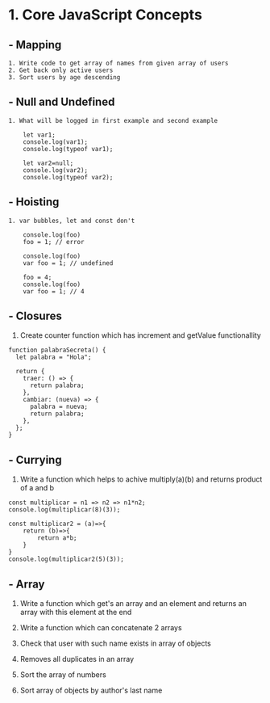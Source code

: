 # 1. Core JavaScript Concepts

## - Mapping
    1. Write code to get array of names from given array of users
    2. Get back only active users
    3. Sort users by age descending
    
## - Null and Undefined
    1. What will be logged in first example and second example
    
        let var1;
        console.log(var1);
        console.log(typeof var1);
        
        let var2=null;
        console.log(var2);
        console.log(typeof var2);
        
## - Hoisting
    1. var bubbles, let and const don't
      
        console.log(foo)
        foo = 1; // error
        
        console.log(foo)
        var foo = 1; // undefined
        
        foo = 4;
        console.log(foo)
        var foo = 1; // 4

## - Closures

  1. Create counter function which has increment and getValue functionallity
  
    function palabraSecreta() {
      let palabra = "Hola";

      return {
        traer: () => {
          return palabra;
        },
        cambiar: (nueva) => {
          palabra = nueva;
          return palabra;
        },
      };
    }

## - Currying

  1. Write a function which helps to achive multiply(a)(b) and returns product of a and b
  
    const multiplicar = n1 => n2 => n1*n2;
    console.log(multiplicar(8)(3));

    const multiplicar2 = (a)=>{
        return (b)=>{
            return a*b;
        }
    }
    console.log(multiplicar2(5)(3));

## - Array

  1. Write a function which get's an array and an element and returns an array with this element at the end

  2. Write a function which can concatenate 2 arrays

  3. Check that user with such name exists in array of objects

  4. Removes all duplicates in an array

  5. Sort the array of numbers

  6. Sort array of objects by author's last name
  


  


        
   
    
